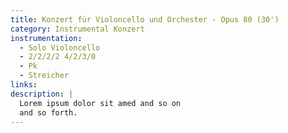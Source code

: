 ```yaml
---
title: Konzert für Violoncello und Orchester - Opus 80 (30')
category: Instrumental Konzert
instrumentation:
  - Solo Violoncello
  - 2/2/2/2 4/2/3/0
  - Pk
  - Streicher
links:
description: |
  Lorem ipsum dolor sit amed and so on
  and so forth.
---
```


